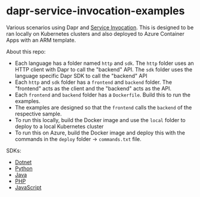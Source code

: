 # dapr-service-invocation-examples
Various scenarios using Dapr and [Service Invocation](https://docs.dapr.io/developing-applications/building-blocks/service-invocation/service-invocation-overview/). This is designed to be ran locally on Kubernetes clusters and also deployed to Azure Container Apps with an ARM template.

About this repo:
- Each language has a folder named `http` and `sdk`. The `http` folder uses an HTTP client with Dapr to call the "backend" API. The `sdk` folder uses the language specific Dapr SDK to call the "backend" API
- Each `http` and `sdk` folder has a `frontend` and `backend` folder. The "frontend" acts as the client and the "backend" acts as the API. 
- Each `frontend` and `backend` folder has a `Dockerfile`. Build this to run the examples. 
- The examples are designed so that the `frontend` calls the `backend` of the respective sample.
- To run this locally, build the Docker image and use the `local` folder to deploy to a local Kubernetes cluster
- To run this on Azure, build the Docker image and deploy this with the commands in the `deploy` folder -> `commands.txt` file.

SDKs:
- [Dotnet](https://docs.dapr.io/developing-applications/sdks/dotnet/)
- [Python](https://docs.dapr.io/developing-applications/sdks/python/)
- [Java](https://docs.dapr.io/developing-applications/sdks/java/)
- [PHP](https://docs.dapr.io/developing-applications/sdks/php/)
- [JavaScript](https://docs.dapr.io/developing-applications/sdks/js/)